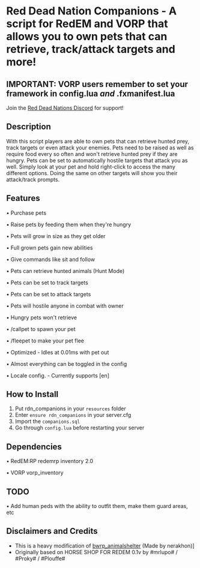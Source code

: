# Red Dead Nation Companions - A script for RedEM and VORP that allows you to own pets that can retrieve, track/attack targets and more!

## IMPORTANT: VORP users remember to set your framework in config.lua *and* .fxmanifest.lua

Join the [Red Dead Nations Discord](https://discord.gg/XdqvwMxWYv) for support!

## Description

With this script players are able to own pets that can retrieve hunted prey, track targets or even attack your enemies. Pets need to be raised as well as require food every so often and won't retrieve hunted prey if they are hungry. Pets can be set to automatically hostile targets that attack you as well. Simply look at your pet and hold right-click to access the many different options. Doing the same on other targets will show you their attack/track prompts.

## Features

• Purchase pets

• Raise pets by feeding them when they're hungry

• Pets will grow in size as they get older

• Full grown pets gain new abilities

• Give commands like sit and follow

• Pets can retrieve hunted animals (Hunt Mode)

• Pets can be set to track targets

• Pets can be set to attack targets

• Pets will hostile anyone in combat with owner

• Hungry pets won't retrieve

• /callpet to spawn your pet

• /fleepet to make your pet flee

• Optimized - Idles at 0.01ms with pet out	

• Almost everything can be toggled in the config

• Locale config.
    - Currently supports [en]


## How to Install
1. Put rdn_companions in your `resources` folder
2. Enter `ensure rdn_companions` in your server.cfg
3. Import the `companions.sql`
4. Go through `config.lua` before restarting your server

## Dependencies
• RedEM:RP
redemrp inventory 2.0

• VORP
vorp_inventory

## TODO
• Add human peds with the ability to outfit them, make them guard areas, etc

## Disclaimers and Credits
- This is a heavy modification of [bwrp_animalshelter](https://github.com/nerakhon/bwrp_animalshelter) (Made by nerakhon)]
- Originally based on HORSE SHOP FOR REDEM 0.1v by #mrlupo# / #Proky# / #Plouffe#
